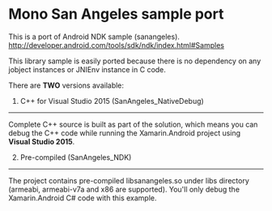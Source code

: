 Mono San Angeles sample port
============================

This is a port of Android NDK sample (sanangeles).
http://developer.android.com/tools/sdk/ndk/index.html#Samples


This library sample is easily ported because there is no dependency on
any jobject instances or JNIEnv instance in C code.

There are **TWO** versions available:


1) C++ for Visual Studio 2015 (SanAngeles_NativeDebug)
---

Complete C++ source is built as part of the solution, which means you can debug the C++ code while running the Xamarin.Android project using **Visual Studio 2015**.



2) Pre-compiled (SanAngeles_NDK)
-----

The project contains pre-compiled libsanangeles.so under libs directory
(armeabi, armeabi-v7a and x86 are supported). You'll only debug the Xamarin.Android C# code with this example.


